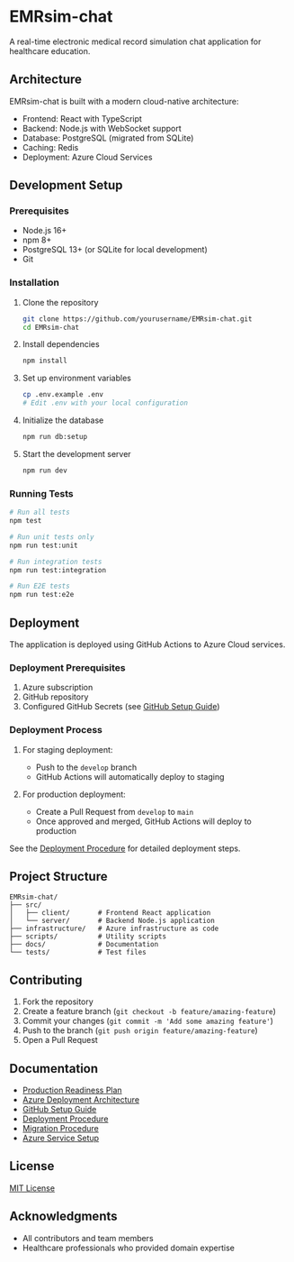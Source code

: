 # EMRsim-chat

A real-time electronic medical record simulation chat application for healthcare education.

## Architecture

EMRsim-chat is built with a modern cloud-native architecture:
- Frontend: React with TypeScript
- Backend: Node.js with WebSocket support
- Database: PostgreSQL (migrated from SQLite)
- Caching: Redis
- Deployment: Azure Cloud Services

## Development Setup

### Prerequisites

- Node.js 16+
- npm 8+
- PostgreSQL 13+ (or SQLite for local development)
- Git

### Installation

1. Clone the repository
   ```bash
   git clone https://github.com/yourusername/EMRsim-chat.git
   cd EMRsim-chat
   ```

2. Install dependencies
   ```bash
   npm install
   ```

3. Set up environment variables
   ```bash
   cp .env.example .env
   # Edit .env with your local configuration
   ```

4. Initialize the database
   ```bash
   npm run db:setup
   ```

5. Start the development server
   ```bash
   npm run dev
   ```

### Running Tests

```bash
# Run all tests
npm test

# Run unit tests only
npm run test:unit

# Run integration tests
npm run test:integration

# Run E2E tests
npm run test:e2e
```

## Deployment

The application is deployed using GitHub Actions to Azure Cloud services.

### Deployment Prerequisites

1. Azure subscription
2. GitHub repository
3. Configured GitHub Secrets (see [GitHub Setup Guide](docs/GITHUB_SETUP_GUIDE.md))

### Deployment Process

1. For staging deployment:
   - Push to the `develop` branch
   - GitHub Actions will automatically deploy to staging

2. For production deployment:
   - Create a Pull Request from `develop` to `main`
   - Once approved and merged, GitHub Actions will deploy to production

See the [Deployment Procedure](docs/DEPLOYMENT_PROCEDURE.md) for detailed deployment steps.

## Project Structure

```
EMRsim-chat/
├── src/
│   ├── client/       # Frontend React application
│   └── server/       # Backend Node.js application
├── infrastructure/   # Azure infrastructure as code
├── scripts/          # Utility scripts
├── docs/             # Documentation
└── tests/            # Test files
```

## Contributing

1. Fork the repository
2. Create a feature branch (`git checkout -b feature/amazing-feature`)
3. Commit your changes (`git commit -m 'Add some amazing feature'`)
4. Push to the branch (`git push origin feature/amazing-feature`)
5. Open a Pull Request

## Documentation

- [Production Readiness Plan](PRODUCTION_READINESS_PLAN.md)
- [Azure Deployment Architecture](docs/AZURE_DEPLOYMENT_ARCHITECTURE.md)
- [GitHub Setup Guide](docs/GITHUB_SETUP_GUIDE.md)
- [Deployment Procedure](docs/DEPLOYMENT_PROCEDURE.md)
- [Migration Procedure](docs/MIGRATION_PROCEDURE.md)
- [Azure Service Setup](docs/AZURE_SERVICE_SETUP.md)

## License

[MIT License](LICENSE)

## Acknowledgments

- All contributors and team members
- Healthcare professionals who provided domain expertise
